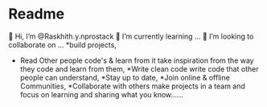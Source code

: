 # Readme
👋 Hi, I’m @Raskhith.y.nprostack
🌱 I’m currently learning ...
💞️ I’m looking to collaborate on ...
*build projects,
* Read Other people code's & learn from it take inspiration from the way they code and learn from them,
*Write clean code write code that other people can understand,
*Stay up to date,
*Join online & offline Communities,
*Collaborate with others make projects in a team and focus on learning and sharing what you know......
